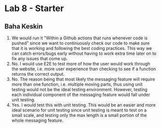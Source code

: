# Lab 8 - Starter
## Baha Keskin
1. We would run it "Within a Github actions that runs whenever code is pushed" since we want to continuously check our code to make sure that it is working and following the best coding practices. This way we can catch errors/bugs early without having to work extra time later on to fix any issues that come up.
2. No. I would use E2E to test more of how the user would work through the website, i.e. more user experience than checking to see if a function returns the correct output.
3. No. The reason being that most likely the messaging feature will require more than one function, i.e. multiple moving parts, thus using unit testing would not be the ideal testing environment. However, testing each individual component of the messaging feature would fall under unit testing.
4. Yes. I would test this with unit testing. This would be an easier and more ideal scenario for unit testing since unit testing is meant to test on a small scale, and testing only the max length is a small portion of the whole messaging feature.
